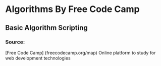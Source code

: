 # Algorithms By Free Code Camp


## Basic Algorithm Scripting

### Source:

[Free Code Camp] (freecodecamp.org/map)
Online platform to study for web development technologies
